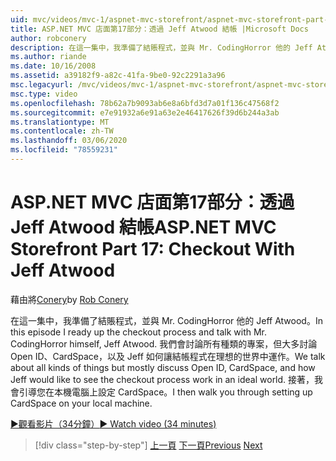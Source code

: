 ```yaml
---
uid: mvc/videos/mvc-1/aspnet-mvc-storefront/aspnet-mvc-storefront-part-17-checkout-with-jeff-atwood
title: ASP.NET MVC 店面第17部分：透過 Jeff Atwood 結帳 |Microsoft Docs
author: robconery
description: 在這一集中，我準備了結賬程式，並與 Mr. CodingHorror 他的 Jeff Atwood。 我們會討論所有種類的內容，但大多討論開張 。
ms.author: riande
ms.date: 10/16/2008
ms.assetid: a39182f9-a82c-41fa-9be0-92c2291a3a96
msc.legacyurl: /mvc/videos/mvc-1/aspnet-mvc-storefront/aspnet-mvc-storefront-part-17-checkout-with-jeff-atwood
msc.type: video
ms.openlocfilehash: 78b62a7b9093ab6e8a6bfd3d7a01f136c47568f2
ms.sourcegitcommit: e7e91932a6e91a63e2e46417626f39d6b244a3ab
ms.translationtype: MT
ms.contentlocale: zh-TW
ms.lasthandoff: 03/06/2020
ms.locfileid: "78559231"
---
```

# <a name="aspnet-mvc-storefront-part-17-checkout-with-jeff-atwood"></a><span data-ttu-id="92d00-104">ASP.NET MVC 店面第17部分：透過 Jeff Atwood 結帳</span><span class="sxs-lookup"><span data-stu-id="92d00-104">ASP.NET MVC Storefront Part 17: Checkout With Jeff Atwood</span></span>

<span data-ttu-id="92d00-105">藉由將[Conery](https://github.com/robconery)</span><span class="sxs-lookup"><span data-stu-id="92d00-105">by [Rob Conery](https://github.com/robconery)</span></span>

<span data-ttu-id="92d00-106">在這一集中，我準備了結賬程式，並與 Mr. CodingHorror 他的 Jeff Atwood。</span><span class="sxs-lookup"><span data-stu-id="92d00-106">In this episode I ready up the checkout process and talk with Mr. CodingHorror himself, Jeff Atwood.</span></span> <span data-ttu-id="92d00-107">我們會討論所有種類的專案，但大多討論 Open ID、CardSpace，以及 Jeff 如何讓結帳程式在理想的世界中運作。</span><span class="sxs-lookup"><span data-stu-id="92d00-107">We talk about all kinds of things but mostly discuss Open ID, CardSpace, and how Jeff would like to see the checkout process work in an ideal world.</span></span> <span data-ttu-id="92d00-108">接著，我會引導您在本機電腦上設定 CardSpace。</span><span class="sxs-lookup"><span data-stu-id="92d00-108">I then walk you through setting up CardSpace on your local machine.</span></span>

[<span data-ttu-id="92d00-109">&#9654;觀看影片（34分鐘）</span><span class="sxs-lookup"><span data-stu-id="92d00-109">&#9654; Watch video (34 minutes)</span></span>](https://channel9.msdn.com/Blogs/ASP-NET-Site-Videos/aspnet-mvc-storefront-part-17-checkout-with-jeff-atwood)

> [!div class="step-by-step"]
> <span data-ttu-id="92d00-110">[上一頁](aspnet-mvc-storefront-part-16-membership-redo-with-openid.md)
> [下一頁](aspnet-mvc-storefront-part-18-creating-an-experience.md)</span><span class="sxs-lookup"><span data-stu-id="92d00-110">[Previous](aspnet-mvc-storefront-part-16-membership-redo-with-openid.md)
[Next](aspnet-mvc-storefront-part-18-creating-an-experience.md)</span></span>
